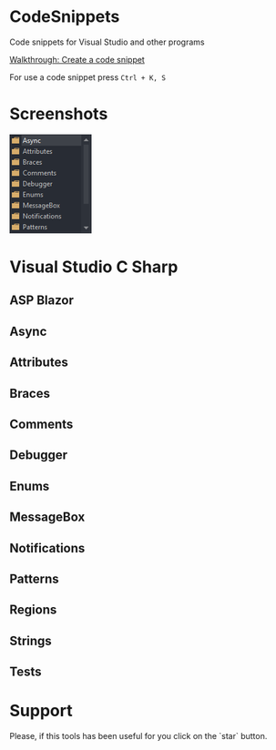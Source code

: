 # CodeSnippets
Code snippets for Visual Studio and other programs

[Walkthrough: Create a code snippet](https://docs.microsoft.com/en-US/visualstudio/ide/walkthrough-creating-a-code-snippet?view=vs-2019)

For use a code snippet press `Ctrl + K, S`


# Screenshots
![](Assets/PopupMenu.png?raw=true)


# Visual Studio C Sharp
## ASP Blazor
## Async
## Attributes
## Braces
## Comments
## Debugger
## Enums
## MessageBox
## Notifications
## Patterns
## Regions
## Strings
## Tests


# Support
<p>Please, if this tools has been useful for you click on the `star` button.</p>
